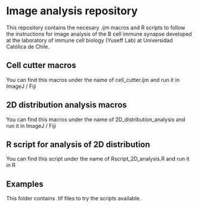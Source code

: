 # Image analysis repository 


This repository contains the necesary .ijm macros and R scripts to follow the instructions for image analysis of the B cell immune synapse developed at the laboratory of immune cell biology (Yuseff Lab) at Universidad Católica de Chile.

## Cell cutter macros
You can find this macros under the name of cell_cutter.ijm and run it in ImageJ / Fiji 

## 2D distribution analysis macros
You can find this macros under the name of 2D_distribution_analysis and run it in ImageJ / Fiji 


## R script for analysis of 2D distribution

You can find this script under the name of Rscript_2D_analysis.R and run it in R 

## Examples

This folder contains .tif files to try the scripts available. 


